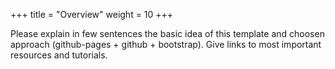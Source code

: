 +++
title = "Overview"
weight = 10
+++

Please explain in few sentences the basic idea of this template and choosen approach (github-pages + github + bootstrap).
Give links to most important resources and tutorials.




